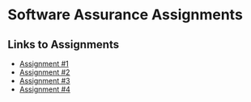 # Software Assurance Assignments

## Links to Assignments
- [Assignment #1](./Assignment1)
- [Assignment #2](./Assignment2/Assignment2Mounika.md)
- [Assignment #3](./Assignment3/Assignment4Mounika.md)
- [Assignment #4](./Assignment4/Assignment4Garikipati.md)
